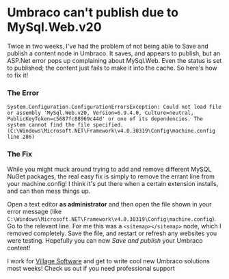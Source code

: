 # Umbraco can't publish due to MySql.Web.v20

Twice in two weeks, I've had the problem of not being able to Save and publish a content node in Umbraco. It saves, and appears to publish, but an ASP.Net error pops up complaining about MySql.Web. Even the status is set to published; the content just fails to make it into the cache. So here's how to fix it!

### The Error

	System.Configuration.ConfigurationErrorsException: Could not load file or assembly 'MySql.Web.v20, Version=6.9.4.0, Culture=neutral, PublicKeyToken=c5687fc88969c44d' or one of its dependencies. The system cannot find the file specified. (C:\Windows\Microsoft.NET\Framework\v4.0.30319\Config\machine.config line 286)
	
### The Fix

While you might muck around trying to add and remove different MySQL NuGet packages, the real easy fix is simply to remove the errant line from your machine.config! I think it's put there when a certain extension installs, and can then mess things up.

Open a text editor **as administrator** and then open the file shown in your error message (like `C:\Windows\Microsoft.NET\Framework\v4.0.30319\Config\machine.config`). Go to the relevant line. For me this was a `<sitemap></sitemap>` node, which I removed completely. Save the file, and restart or refresh any websites you were testing. Hopefully you can now *Save and publish* your Umbraco content!

I work for [Village Software](http://villagesoftware.co.uk) and get to write cool new Umbraco solutions most weeks! Check us out if you need professional support